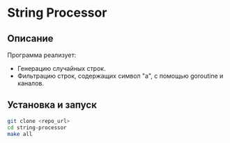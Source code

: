 # String Processor

## Описание
Программа реализует:
- Генерацию случайных строк.
- Фильтрацию строк, содержащих символ "a", с помощью goroutine и каналов.

## Установка и запуск
```sh
git clone <repo_url>
cd string-processor
make all
